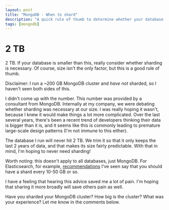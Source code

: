 ```yaml
---
layout: post
title: "MongoDB - When to shard"
description: "A quick rule of thumb to determine whether your database is large enough that it should be sharded."
tags: [mongodb]
---
```


# 2 TB

2 TB. If your database is smaller than this, really consider whether sharding is necessary. Of course, size isn't the only factor, but this is a good rule of thumb.

Disclaimer: I run a ~200 GB MongoDB cluster and *have not* sharded, so I haven't seen both sides of this.

I didn't come up with the number. This number was provided by a consultant from MongoDB. Internally at my company, we were debating whether sharding was necessary at our size. I was really hoping it wasn't, because I knew it would make things a lot more complicated. Over the last several years, there's been a recent trend of developers thinking their data is bigger than it is, and it seems like this is commonly leading to premature large-scale design patterns (I'm not immune to this either).

The database I run will never hit 2 TB. We trim it so that it only keeps the last 2 years of data, and that makes its size fairly predictable. With that in mind, I'm hoping to never need sharding!

Worth noting: this doesn't apply to all databases, just MongoDB. For Elasticsearch, for example, [recommendations](https://www.elastic.co/blog/how-many-shards-should-i-have-in-my-elasticsearch-cluster) I've seen say that you should have a shard every 10-50 GB or so.

I have a feeling that hearing this advice saved me a lot of pain. I'm hoping that sharing it more broadly will save others pain as well.

Have you sharded your MongoDB cluster? How big is the cluster? What was your experience? Let me know in the comments below.
